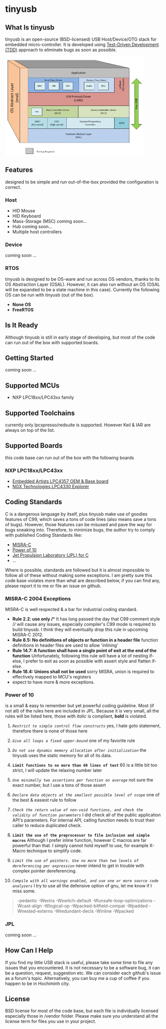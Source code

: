 # tinyusb #

## What Is tinyusb ##

tinyusb is an open-source (BSD-licensed) USB Host/Device/OTG stack for embedded micro-controller. It is developed using [Test-Driven Development (TDD)](tests/readme.md) approach to eliminate bugs as soon as possible.

![tinyusb diagram](/docs/images/what_is_tinyusb.png)

## Features ##

designed to be simple and run out-of-the-box provided the configuration is correct.

### Host ###

- HID Mouse
- HID Keyboard
- Mass-Storage (MSC) coming soon...
- Hub coming soon...
- Multiple host controllers

### Device ###

coming soon ...

### RTOS ###

tinyusb is designed to be OS-ware and run across OS vendors, thanks to its OS Abstraction Layer (OSAL). However, it can also run without an OS (OSAL will be expanded to be a state machine in this case). Currently the following OS can be run with tinyusb (out of the box).

- **None OS**
- **FreeRTOS**

## Is It Ready ##

Although tinyusb is still in early stage of developing, but most of the code can run out of the box with supported boards.

## Getting Started ##

coming soon ...

## Supported MCUs ##

- NXP LPC18xx/LPC43xx family

## Supported Toolchains ##

currently only lpcxpresso/redsuite is supported. However Keil & IAR are always on top of the list.

## Supported Boards ##

this code base can run out of the box with the following boards

### NXP LPC18xx/LPC43xx ###

- [Embedded Artists LPC4357 OEM & Base board](http://www.embeddedartists.com/products/kits/lpc4357_kit.php)
- [NGX Technologies LPC4330 Explorer](http://shop.ngxtechnologies.com/product_info.php?products_id=104)

## Coding Standards ##

C is a dangerous language by itself, plus tinyusb make use of goodies features of C99, which saves a tons of code lines (also means save a tons of bugs). However, those features can be misused and pave the way for bugs sneaking into. Therefore, to minimize bugs, the author try to comply with published Coding Standards like:

- [MISRA-C](http://www.misra-c.com/Activities/MISRAC/tabid/160/Default.aspx)
- [Power of 10](http://spinroot.com/p10/)
- [Jet Propulsion Laboratory (JPL) for C](http://lars-lab.jpl.nasa.gov)
- ...

Where is possible, standards are followed but it is almost impossible to follow all of these without making some exceptions. I am pretty sure this code base violates more than what are described below, if you can find any, please report it to me or file an issue on github.

### MISRA-C 2004 Exceptions ###

MISRA-C is well respected & a bar for industrial coding standard. 

- **Rule 2.2: use only /*** It has long passed the day that C99 comment style // will cause any issues, especially compiler's C99 mode is required to build tinyusb. I think they will eventually drop this rule in upcoming MISRA-C 2012.
- **Rule 8.5: No definitions of objects or function in a header file**  function definitions in header files are used to allow 'inlining'
- **Rule 14.7: A function shall have a single point of exit at the end of the function** Unfortunately, following this rule will have a lot of nesting if-else, I prefer to exit as soon as possible with assert style and flatten if-else.
- **Rule 18.4: Unions shall not be used** sorry MISRA, union is required to effectively mapped to MCU's registers
- expect to have more & more exceptions.

### Power of 10 ###

is a small & easy to remember but yet powerful coding guideline. Most (if not all) of the rules here are included in JPL. Because it is very small, all the rules will be listed here, those with *italic* is compliant, **bold** is violated. 

1. *`Restrict to simple control flow constructs`* 
yes, I hate goto statement, therefore there is none of those here

2. *`Give all loops a fixed upper-bound`* 
one of my favorite rule

3. *`Do not use dynamic memory allocation after initialization`* 
the tinyusb uses the static memory for all of its data.

4. **`Limit functions to no more than 60 lines of text`** 60 is a little bit too strict, I will update the relaxing number later

5. *`Use minimally two assertions per function on average`* not sure the exact number, but I use a tons of those assert

6. *`Declare data objects at the smallest possible level of scope`* one of the best & easiest rule to follow

7. *`Check the return value of non-void functions, and check the validity of function parameters`* I did check all of the public application API's parameters. For internal API, calling function needs to trust their caller to reduce duplicated check.

8. **`Limit the use of the preprocessor to file inclusion and simple macros`** Although I prefer inline function, however C macros are far powerful than that. I simply cannot hold myself to use, for example X-Macro technique to simplify code.

9. *`Limit the use of pointers. Use no more than two levels of dereferencing per expression`* never intend to get in trouble with complex pointer dereferencing.

10. *`Compile with all warnings enabled, and use one or more source code analyzers`* I try to use all the defensive option of gnu, let me know if I miss some.
>-pedantic -Wextra -Wswitch-default -Wunsafe-loop-optimizations -Wcast-align -Wlogical-op -Wpacked-bitfield-compat -Wpadded -Wnested-externs -Wredundant-decls -Winline -Wpacked

### JPL ###

coming soon ...

## How Can I Help ##

If you find my little USB stack is useful, please take some time to file any issues that you encountered. It is not necessary to be a software bug, it can be a question, request, suggestion etc. We can consider each github's issue as a forum's topic. Alternatively, you can buy me a cup of coffee if you happen to be in Hochiminh city.

## License ##

BSD license for most of the code base, but each file is individually licensed especially those in /vendor folder. Please make sure you understand all the license term for files you use in your project.
